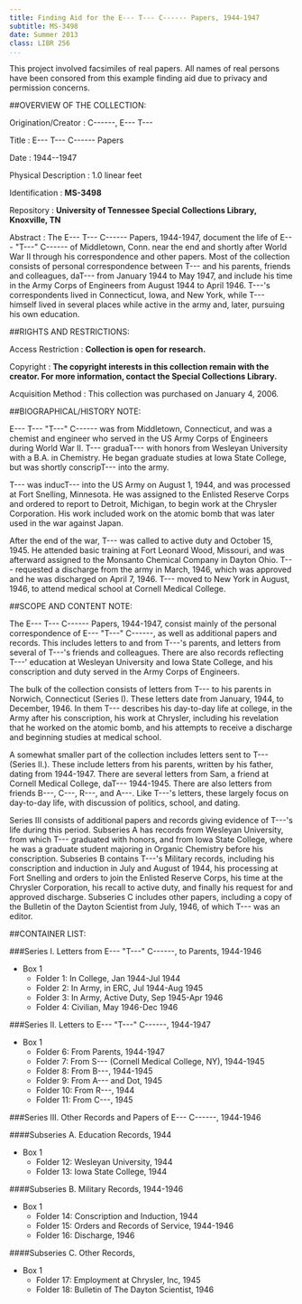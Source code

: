 ```yaml
---
title: Finding Aid for the E--- T--- C------ Papers, 1944-1947
subtitle: MS-3498
date: Summer 2013
class: LIBR 256
...
```


<aside>

This project involved facsimiles of real papers. All names of real persons have been
consored from this example finding aid due to privacy and permission concerns.

</aside>

##OVERVIEW OF THE COLLECTION:

Origination/Creator
:   C------, E--- T---

Title
:   E--- T--- C------ Papers

Date
:   1944--1947

Physical Description
:   1.0 linear feet

Identification
:   **MS-3498**

Repository
:   **University of Tennessee Special Collections Library, Knoxville, TN**

Abstract
:   The E--- T--- C------ Papers, 1944-1947, document the life of E--- "T---" C------ of Middletown, Conn. near the end and shortly after World War II through his correspondence and other papers. Most of the collection consists of personal correspondence between T--- and his parents, friends and colleagues, daT--- from January 1944 to May 1947, and include his time in the Army Corps of Engineers from August 1944 to April 1946. T---'s correspondents lived in Connecticut, Iowa, and New York, while T--- himself lived in several places while active in the army and, later, pursuing his own education.


##RIGHTS AND RESTRICTIONS:

Access Restriction
:   **Collection is open for research.**

Copyright
:   **The copyright interests in this collection remain with the creator. For more information, contact the Special Collections Library.**

Acquisition Method
:   This collection was purchased on January 4, 2006.


##BIOGRAPHICAL/HISTORY NOTE:

E--- T--- "T---" C------ was from Middletown, Connecticut, and was a chemist and engineer who served in the US Army Corps of Engineers during World War II. T--- graduaT--- with honors from Wesleyan University with a B.A. in Chemistry. He began graduate studies at Iowa State College, but was shortly conscripT--- into the army.

T--- was inducT--- into the US Army on August 1, 1944, and was processed at Fort Snelling, Minnesota. He was assigned to the Enlisted Reserve Corps and ordered to report to Detroit, Michigan, to begin work at the Chrysler Corporation. His work included work on the atomic bomb that was later used in the war against Japan.

After the end of the war, T--- was called to active duty and October 15, 1945. He attended basic training at Fort Leonard Wood, Missouri, and was afterward assigned to the Monsanto Chemical Company in Dayton Ohio. T--- requested a discharge from the army in March, 1946, which was approved and he was discharged on April 7, 1946. T--- moved to New York in August, 1946, to attend medical school at Cornell Medical College.

##SCOPE AND CONTENT NOTE:

The E--- T--- C------ Papers, 1944-1947, consist mainly of the personal correspondence of E--- "T---" C------, as well as additional papers and records. This includes letters to and from T---'s parents, and letters from several of T---'s friends and colleagues. There are also records reflecting T---' education at Wesleyan University and Iowa State College, and his conscription and duty served in the Army Corps of Engineers.

The bulk of the collection consists of letters from T--- to his parents in Norwich, Connecticut (Series I). These letters date from January, 1944, to December, 1946. In them T--- describes his day-to-day life at college, in the Army after his conscription, his work at Chrysler, including his revelation that he worked on the atomic bomb, and his attempts to receive a discharge and beginning studies at medical school.

A somewhat smaller part of the collection includes letters sent to T--- (Series II.). These include letters from his parents, written by his father, dating from 1944-1947. There are several letters from Sam, a friend at Cornell Medical College, daT--- 1944-1945. There are also letters from friends B---, C---, R---, and A---. Like T---'s letters, these largely focus on day-to-day life, with discussion of politics, school, and dating.

Series III consists of additional papers and records giving evidence of T---'s life during this period. Subseries A has records from Wesleyan University, from which T--- graduated with honors, and from Iowa State College, where he was a graduate student majoring in Organic Chemistry before his conscription. Subseries B contains T---'s Military records, including his conscription and induction in July and August of 1944, his processing at Fort Snelling and orders to join the Enlisted Reserve Corps, his time at the Chrysler Corporation, his recall to active duty, and finally his request for and approved discharge. Subseries C includes other papers, including a copy of the Bulletin of the Dayton Scientist from July, 1946, of which T--- was an editor.


##CONTAINER LIST:

###Series I. Letters from E--- "T---" C------, to Parents, 1944-1946

* Box 1
    * Folder 1: In College, Jan 1944-Jul 1944
    * Folder 2: In Army, in ERC, Jul 1944-Aug 1945
    * Folder 3: In Army, Active Duty, Sep 1945-Apr 1946
    * Folder 4: Civilian, May 1946-Dec 1946

###Series II. Letters to E--- "T---" C------, 1944-1947

* Box 1
    * Folder 6: From Parents, 1944-1947
    * Folder 7: From S--- (Cornell Medical College, NY), 1944-1945
    * Folder 8: From B---, 1944-1945
    * Folder 9: From A--- and Dot, 1945
    * Folder 10: From R---, 1944
    * Folder 11: From C---, 1945

###Series III. Other Records and Papers of E--- C------, 1944-1946

####Subseries A. Education Records, 1944

* Box 1
    * Folder 12: Wesleyan University, 1944
    * Folder 13: Iowa State College, 1944

####Subseries B. Military Records, 1944-1946

* Box 1
    * Folder 14: Conscription and Induction, 1944
    * Folder 15: Orders and Records of Service, 1944-1946
    * Folder 16: Discharge, 1946

####Subseries C. Other Records, 

* Box 1
    * Folder 17: Employment at Chrysler, Inc, 1945
    * Folder 18: Bulletin of The Dayton Scientist, 1946


